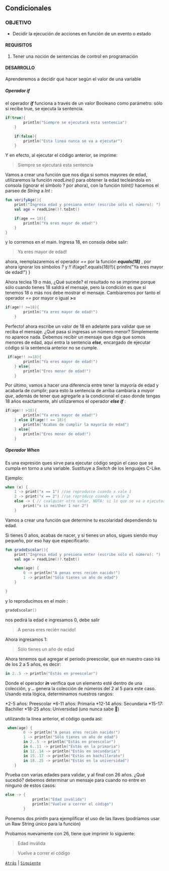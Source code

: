 ## Condicionales

### OBJETIVO

- Decidir la ejecución de acciones en función de un evento o estado

#### REQUISITOS

1. Tener una noción de sentencias de control en programación

#### DESARROLLO

Aprenderemos a decidir qué hacer según el valor de una variable

##### Operador if

el operador ***if*** funciona a través de un valor Booleano como parámetro: sólo si recibe true, se ejecuta la sentencia.

```kotlin
if(true){
        println("Siempre se ejecutará esta sentencia")
    }

    if(false){
        println("Esta linea nunca se va a ejecutar")
    }
```

Y en efecto, al ejecutar el código anterior, se imprime:

> Siempre se ejecutará esta sentencia

Vamos a crear una función que nos diga si somos mayores de edad, utilizaremos la función *readLine()* para obtener la edad tecleándola en consola (ignorar el símbolo ? por ahora), con la función *toInt()* hacemos el parseo de *String* a *Int* :


```kotlin
fun verifyAge(){
    print("Ingresa edad y presiona enter (escribe sólo el número): ")
    val age = readLine()?.toInt()

    if(age == 18){
        println("Ya eres mayor de edad!")
    } 
}
```

y lo corremos en el main. Ingresa 18, en consola debe salir:

> Ya eres mayor de edad!

ahora, reemplazaremos el operador *==* por la función ***equals(18)*** , por ahora ignorar los símbolos *?* y *!!* 
if(age?.equals(18)!!){
        println("Ya eres mayor de edad!")
    }

Ahora teclea 19 o más, ¿Qué sucede? el resultado no se imprime porque sólo cuando tienes 18 saldrá el mensaje, pero la condición es que 
si tenemos 18 o más nos debe mostrar el mensaje. Cambiaremos por tanto el operador *==* por mayor o igual **>=**

```kotlin
if(age!! >=18){
        println("Ya eres mayor de edad!")
    }
```

Perfecto! ahora escribe un valor de 18 en adelante para validar que se reciba el mensaje. ¿Qué pasa si ingresas un número menor?
Simplemente no aparece nada. Debemos recibir un mensaje que diga que somos menores de edad, aquí entra la sentencia ***else***, encargado de ejecutar código si la sentencia anterior no se cumple.

```kotlin
 if(age!! >=18){
        println("Ya eres mayor de edad!")
    } else{
        println("Eres menor de edad!")
    }
```

Por último, vamos a hacer una diferencia entre tener la mayoría de edad y acabarla de cumplir; para esto la sentencia de arriba cambiaría a *mayor que*, además de tener que agregarle a la condicional el caso donde tengas 18 años exactamente, ahí utilizaremos el operador ***else if*** :

```kotlin
if(age!! >18){
        println("Ya eres mayor de edad!")
    } else if(age!! == 18){
        println("Acabas de cumplir la mayoría de edad")
    } else{
        println("Eres menor de edad!")
    }
```

##### Operador When

Es una expresión ques sirve para ejecutar código según el caso que se cumpla en torno a una variable. Sustituye a *Switch* de los lenguajes C-Like.

Ejemplo:

```kotlin
when (x) {
    1 -> print("x == 1") //se reproducce cuando x vale 1
    2 -> print("x == 2") //se reproduce cuando x vale 2
    else -> { // cualquier otro valor, NOTA: si lo que se va a ejecutar lleva más de una línea de código, se encierra entre llaves 
        print("x is neither 1 nor 2")
    }
```

Vamos a crear una función que determine tu escolaridad dependiendo tu edad.

Si tienes 0 años, acabas de nacer, y si tienes un años, sigues siendo muy pequeño, por eso hay que especificarlo:

```kotlin
fun gradoEscolar(){
    print("Ingresa edad y presiona enter (escribe sólo el número): ")
    val age = readLine()?.toInt()

    when(age) {
        0 -> println("A penas eres recién nacido!")
        1 -> println("Sólo tienes un año de edad")
    }

}
```

y lo reproducimos en el *main* :

```kotlin
gradoEscolar()
```

nos pedirá la edad e ingresamos 0, debe salir 

>A penas eres recién nacido!

Ahora ingresamos 1: 

> Sólo tienes un año de edad

Ahora tenemos qué agregar el periodo preescolar, que en nuestro caso irá de los 2 a 5 años, es decir:

```kotlin
in 2..5 -> println("Estás en preescolar")
```

Donde el operador ***in*** verifica que un elemento esté dentro de una colección, y ***..*** genera la colección de números del 2 al 5 para este caso. Usando esta lógica, determinamos nuestros rangos:

*2-5 años: Preescolar
*6-11 años: Primaria
*12-14 años: Secundaria
*15-17: Bachiller
*18-25 años: Universidad (uno nunca sabe :thinking:)

utilizando la línea anterior, el código queda así:

```kotlin
 when(age) {
        0 -> println("A penas eres recién nacido!")
        1 -> println("Sólo tienes un año de edad")
        in 2..5 -> println("Estás en preescolar")
        in 6..11 -> println("Estás en la primaria")
        in 12..14 -> println("Estás en secundaria")
        in 15..17 -> println("Estás en bachillerato")
        in 18..25 -> println("Estás en la universidad")
    }
```

Prueba con varias edades para validar, y al final con 26 años. ¿Qué sucedió? debemos determinar un mensaje para cuando no entre en ninguno de estos casos:

```kotlin
else -> {
            println("Edad inválida")
            println("Vuelve a correr el código")
        }
```

Ponemos dos *println* para ejemplificar el uso de las llaves (podríamos usar un Raw String único para la función)


Probamos nuevamente con 26, tiene que imprimir lo siguiente:

> Edad inválida

> Vuelve a correr el código

[`Atrás`](../Reto-01) | [`Siguiente`](../Reto-02)




